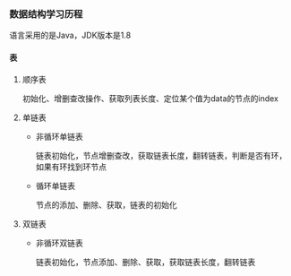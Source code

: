 ### 数据结构学习历程
语言采用的是Java，JDK版本是1.8

#### 表
  1. 顺序表
    
        初始化、增删查改操作、获取列表长度、定位某个值为data的节点的index
    
  2. 单链表
  
       * 非循环单链表
            
            链表初始化，节点增删查改，获取链表长度，翻转链表，判断是否有环，如果有环找到环节点
            
       * 循环单链表
       
            节点的添加、删除、获取，链表的初始化
            
  3. 双链表
  
       * 非循环双链表
       
            链表初始化，节点添加、删除、获取，获取链表长度，翻转链表
            
       
            

